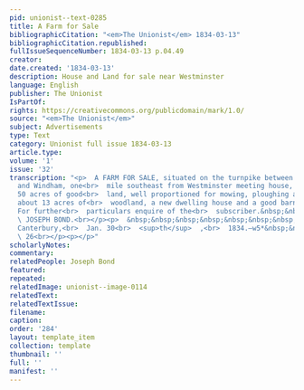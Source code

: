 ```yaml
---
pid: unionist--text-0285
title: A Farm for Sale
bibliographicCitation: "<em>The Unionist</em> 1834-03-13"
bibliographicCitation.republished: 
fullIssueSequenceNumber: 1834-03-13 p.04.49
creator: 
date.created: '1834-03-13'
description: House and Land for sale near Westminster
language: English
publisher: The Unionist
IsPartOf: 
rights: https://creativecommons.org/publicdomain/mark/1.0/
source: "<em>The Unionist</em>"
subject: Advertisements
type: Text
category: Unionist full issue 1834-03-13
article.type: 
volume: '1'
issue: '32'
transcription: "<p>  A FARM FOR SALE, situated on the turnpike between Plainfield
  and Windham, one<br>  mile southeast from Westminster meeting house, containing
  50 acres of good<br>  land, well proportioned for mowing, ploughing and pasturing,
  about 13 acres of<br>  woodland, a new dwelling house and a good barn standing thereon.
  For further<br>  particulars enquire of the<br>  subscriber.&nbsp;&nbsp;&nbsp;&nbsp;&nbsp;&nbsp;&nbsp;&nbsp;&nbsp;&nbsp;&nbsp;&nbsp;&nbsp;&nbsp;&nbsp;&nbsp;&nbsp;&nbsp;&nbsp;&nbsp;&nbsp;&nbsp;&nbsp;&nbsp;&nbsp;&nbsp;<br>
  \ JOSEPH BOND.<br></p><p>  &nbsp;&nbsp;&nbsp;&nbsp;&nbsp;&nbsp;&nbsp;&nbsp;&nbsp;&nbsp;&nbsp;
  Canterbury,<br>  Jan. 30<br>  <sup>th</sup>  ,<br>  1834.—w5*&nbsp;&nbsp;&nbsp;&nbsp;&nbsp;&nbsp;&nbsp;&nbsp;&nbsp;&nbsp;&nbsp;&nbsp;&nbsp;&nbsp;&nbsp;&nbsp;&nbsp;&nbsp;&nbsp;&nbsp;&nbsp;&nbsp;&nbsp;&nbsp;&nbsp;&nbsp;&nbsp;&nbsp;&nbsp;&nbsp;&nbsp;&nbsp;&nbsp;&nbsp;&nbsp;&nbsp;&nbsp;&nbsp;&nbsp;&nbsp;<br>
  \ 26<br></p><p></p>"
scholarlyNotes: 
commentary: 
relatedPeople: Joseph Bond
featured: 
repeated: 
relatedImage: unionist--image-0114
relatedText: 
relatedTextIssue: 
filename: 
caption: 
order: '284'
layout: template_item
collection: template
thumbnail: ''
full: ''
manifest: ''
---
```

